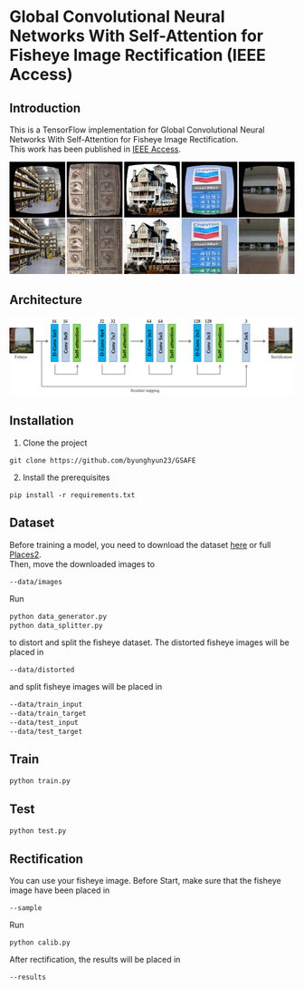# Global Convolutional Neural Networks With Self-Attention for Fisheye Image Rectification (IEEE Access)

## Introduction
This is a TensorFlow implementation for Global Convolutional Neural Networks With Self-Attention for Fisheye Image Rectification.  
This work has been published in <a href="https://ieeexplore.ieee.org/document/9980359">IEEE Access</a>.

![image](https://github.com/byunghyun23/GSAFE/blob/main/assets/fig1.png)

## Architecture
![image](https://github.com/byunghyun23/GSAFE/blob/main/assets/fig2.png)

## Installation
1. Clone the project
```
git clone https://github.com/byunghyun23/GSAFE
```
2. Install the prerequisites
```
pip install -r requirements.txt
```

## Dataset
Before training a model, you need to download the dataset [here](https://drive.google.com/file/d/1lRsQBmwZyri6-reNWHbR9AzS3cKiiu78/view?usp=share_link) or full [Places2](http://places2.csail.mit.edu/download.html).  
Then, move the downloaded images to
```
--data/images
```
Run
```
python data_generator.py
python data_splitter.py
```
to distort and split the fisheye dataset. 
The distorted fisheye images will be placed in 
```
--data/distorted
```
and split fisheye images will be placed in
```
--data/train_input
--data/train_target
--data/test_input
--data/test_target
```

## Train
```
python train.py
```

## Test
```
python test.py
```

## Rectification
You can use your fisheye image.
Before Start, make sure that the fisheye image have been placed in
```
--sample
```
Run
```
python calib.py
```
After rectification, the results will be placed in
```
--results
```

